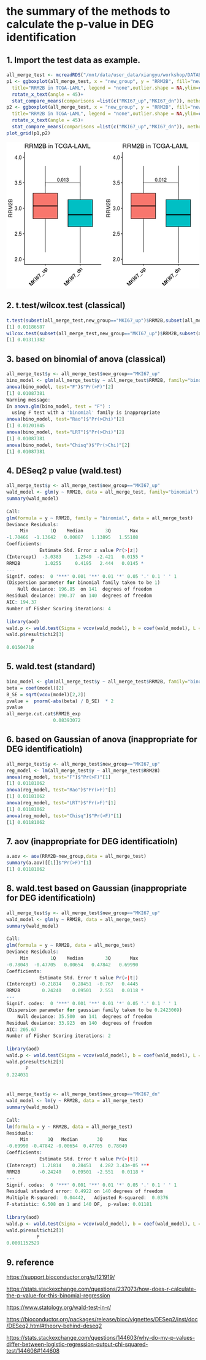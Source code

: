 # the summary of the methods to calculate the p-value in DEG identification

## 1. Import the test data as example.

~~~R
all_merge_test <- mcreadRDS("/mnt/data/user_data/xiangyu/workshop/DATABASE/All_pvalue_calculate_test_data.rds")
p1 <- ggboxplot(all_merge_test, x = "new_group", y = "RRM2B", fill="new_group",
  title="RRM2B in TCGA-LAML", legend = "none",outlier.shape = NA,ylim=c(2,4),notch = FALSE) +
  rotate_x_text(angle = 45)+ 
  stat_compare_means(comparisons =list(c("MKI67_up","MKI67_dn")), method = "wilcox.test",label.y=3.5)  
p2 <- ggboxplot(all_merge_test, x = "new_group", y = "RRM2B", fill="new_group",
  title="RRM2B in TCGA-LAML", legend = "none",outlier.shape = NA,ylim=c(2,4),notch = FALSE) +
  rotate_x_text(angle = 45)+ 
  stat_compare_means(comparisons =list(c("MKI67_up","MKI67_dn")), method = "t.test",label.y=3.5)  
plot_grid(p1,p2)
~~~

![image-20220113165555405](pvalue_cal.assets/image-20220113165555405.png)

## 2. t.test/wilcox.test (classical)

~~~R
t.test(subset(all_merge_test,new_group=="MKI67_up")$RRM2B,subset(all_merge_test,new_group=="MKI67_dn")$RRM2B,paired=FALSE)$p.value
[1] 0.01186587
wilcox.test(subset(all_merge_test,new_group=="MKI67_up")$RRM2B,subset(all_merge_test,new_group=="MKI67_dn")$RRM2B,paired=FALSE)$p.value
[1] 0.01311382
~~~

## 3. based on binomial of anova (classical)

~~~R
all_merge_test$y <- all_merge_test$new_group=="MKI67_up"
bino_model <- glm(all_merge_test$y ~ all_merge_test$RRM2B, family="binomial")
anova(bino_model, test="F")$"Pr(>F)"[2]
[1] 0.01087381
Warning message:
In anova.glm(bino_model, test = "F") :
  using F test with a 'binomial' family is inappropriate
anova(bino_model, test="Rao")$"Pr(>Chi)"[2]
[1] 0.01201845
anova(bino_model, test="LRT")$"Pr(>Chi)"[2]
[1] 0.01087381
anova(bino_model, test="Chisq")$"Pr(>Chi)"[2]
[1] 0.01087381
~~~

## 4. DESeq2 p value (wald.test)

~~~R
all_merge_test$y <- all_merge_test$new_group=="MKI67_up"
wald_model <- glm(y ~ RRM2B, data = all_merge_test, family="binomial")
summary(wald_model)

Call:
glm(formula = y ~ RRM2B, family = "binomial", data = all_merge_test)
Deviance Residuals:
     Min        1Q    Median        3Q       Max
-1.70466  -1.13642   0.00887   1.13895   1.55108
Coefficients:
            Estimate Std. Error z value Pr(>|z|)
(Intercept)  -3.0383     1.2549  -2.421   0.0155 *
RRM2B         1.0255     0.4195   2.444   0.0145 *
---
Signif. codes:  0 '***' 0.001 '**' 0.01 '*' 0.05 '.' 0.1 ' ' 1
(Dispersion parameter for binomial family taken to be 1)
    Null deviance: 196.85  on 141  degrees of freedom
Residual deviance: 190.37  on 140  degrees of freedom
AIC: 194.37
Number of Fisher Scoring iterations: 4

library(aod)
wald.p <- wald.test(Sigma = vcov(wald_model), b = coef(wald_model), L = rbind(c(-1,1)))
wald.p$result$chi2[3]
         P
0.01504718
~~~

## 5. wald.test (standard)

~~~R
bino_model <- glm(all_merge_test$y ~ all_merge_test$RRM2B, family="binomial")
beta = coef(model)[2]
B_SE = sqrt(vcov(model)[2,2])
pvalue =  pnorm(-abs(beta) / B_SE)  * 2
pvalue
all_merge.cut.cat$RRM2B_exp
                 0.08393072
~~~

## 6. based on Gaussian of anova (inappropriate for DEG identificatioln)

~~~R
all_merge_test$y <- all_merge_test$new_group=="MKI67_up"
reg_model <- lm(all_merge_test$y ~ all_merge_test$RRM2B)
anova(reg_model, test="F")$"Pr(>F)"[1]
[1] 0.01181062
anova(reg_model, test="Rao")$"Pr(>F)"[1]
[1] 0.01181062
anova(reg_model, test="LRT")$"Pr(>F)"[1]
[1] 0.01181062
anova(reg_model, test="Chisq")$"Pr(>F)"[1]
[1] 0.01181062
~~~

## 7. aov (inappropriate for DEG identificatioln)

~~~R
a.aov <- aov(RRM2B~new_group,data = all_merge_test)
summary(a.aov)[[1]]$"Pr(>F)"[1]
[1] 0.01181062
~~~

## 8. wald.test based on Gaussian (inappropriate for DEG identificatioln)

~~~R
all_merge_test$y <- all_merge_test$new_group=="MKI67_up"
wald_model <- glm(y ~ RRM2B, data = all_merge_test)
summary(wald_model)

Call:
glm(formula = y ~ RRM2B, data = all_merge_test)
Deviance Residuals:
     Min        1Q    Median        3Q       Max
-0.78049  -0.47705   0.00654   0.47842   0.69990
Coefficients:
            Estimate Std. Error t value Pr(>|t|)
(Intercept) -0.21814    0.28451  -0.767   0.4445
RRM2B        0.24240    0.09501   2.551   0.0118 *
---
Signif. codes:  0 '***' 0.001 '**' 0.01 '*' 0.05 '.' 0.1 ' ' 1
(Dispersion parameter for gaussian family taken to be 0.2423069)
    Null deviance: 35.500  on 141  degrees of freedom
Residual deviance: 33.923  on 140  degrees of freedom
AIC: 205.67
Number of Fisher Scoring iterations: 2

library(aod)
wald.p <- wald.test(Sigma = vcov(wald_model), b = coef(wald_model), L = rbind(c(-1,1)))
wald.p$result$chi2[3]
       P
0.224031


all_merge_test$y <- all_merge_test$new_group=="MKI67_dn"
wald_model <- lm(y ~ RRM2B, data = all_merge_test)
summary(wald_model)

Call:
lm(formula = y ~ RRM2B, data = all_merge_test)
Residuals:
     Min       1Q   Median       3Q      Max
-0.69990 -0.47842 -0.00654  0.47705  0.78049
Coefficients:
            Estimate Std. Error t value Pr(>|t|)
(Intercept)  1.21814    0.28451   4.282 3.43e-05 ***
RRM2B       -0.24240    0.09501  -2.551   0.0118 *
---
Signif. codes:  0 '***' 0.001 '**' 0.01 '*' 0.05 '.' 0.1 ' ' 1
Residual standard error: 0.4922 on 140 degrees of freedom
Multiple R-squared:  0.04442,   Adjusted R-squared:  0.0376
F-statistic: 6.508 on 1 and 140 DF,  p-value: 0.01181

library(aod)
wald.p <- wald.test(Sigma = vcov(wald_model), b = coef(wald_model), L = rbind(c(-1,1)))
wald.p$result$chi2[3]
           P
0.0001152529
~~~

## 9. reference

https://support.bioconductor.org/p/121919/

https://stats.stackexchange.com/questions/237073/how-does-r-calculate-the-p-value-for-this-binomial-regression

https://www.statology.org/wald-test-in-r/

https://bioconductor.org/packages/release/bioc/vignettes/DESeq2/inst/doc/DESeq2.html#theory-behind-deseq2

https://stats.stackexchange.com/questions/144603/why-do-my-p-values-differ-between-logistic-regression-output-chi-squared-test/144608#144608



